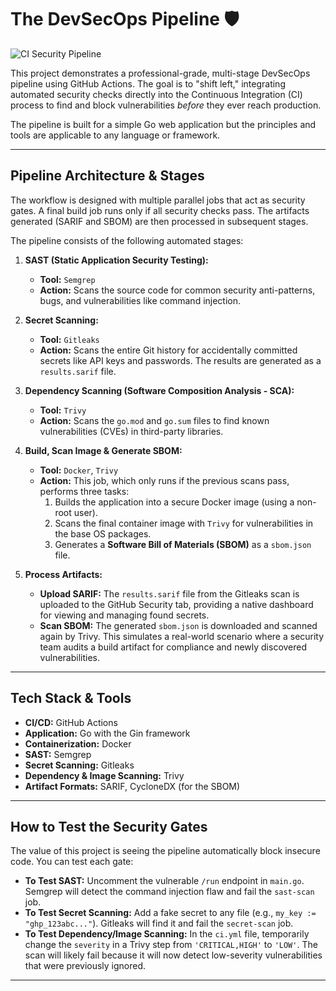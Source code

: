 # The DevSecOps Pipeline 🛡️

![CI Security Pipeline](https://github.com/singhxabhijeet/secure-pipeline-demo/actions/workflows/ci.yml/badge.svg)

This project demonstrates a professional-grade, multi-stage DevSecOps pipeline using GitHub Actions. The goal is to "shift left," integrating automated security checks directly into the Continuous Integration (CI) process to find and block vulnerabilities *before* they ever reach production.

The pipeline is built for a simple Go web application but the principles and tools are applicable to any language or framework.

---

## Pipeline Architecture & Stages

The workflow is designed with multiple parallel jobs that act as security gates. A final build job runs only if all security checks pass. The artifacts generated (SARIF and SBOM) are then processed in subsequent stages.



The pipeline consists of the following automated stages:

1.  **SAST (Static Application Security Testing):**
    * **Tool:** `Semgrep`
    * **Action:** Scans the source code for common security anti-patterns, bugs, and vulnerabilities like command injection.

2.  **Secret Scanning:**
    * **Tool:** `Gitleaks`
    * **Action:** Scans the entire Git history for accidentally committed secrets like API keys and passwords. The results are generated as a `results.sarif` file.

3.  **Dependency Scanning (Software Composition Analysis - SCA):**
    * **Tool:** `Trivy`
    * **Action:** Scans the `go.mod` and `go.sum` files to find known vulnerabilities (CVEs) in third-party libraries.

4.  **Build, Scan Image & Generate SBOM:**
    * **Tool:** `Docker`, `Trivy`
    * **Action:** This job, which only runs if the previous scans pass, performs three tasks:
        1.  Builds the application into a secure Docker image (using a non-root user).
        2.  Scans the final container image with `Trivy` for vulnerabilities in the base OS packages.
        3.  Generates a **Software Bill of Materials (SBOM)** as a `sbom.json` file.

5.  **Process Artifacts:**
    * **Upload SARIF:** The `results.sarif` file from the Gitleaks scan is uploaded to the GitHub Security tab, providing a native dashboard for viewing and managing found secrets.
    * **Scan SBOM:** The generated `sbom.json` is downloaded and scanned again by Trivy. This simulates a real-world scenario where a security team audits a build artifact for compliance and newly discovered vulnerabilities.

---

## Tech Stack & Tools

* **CI/CD:** GitHub Actions
* **Application:** Go with the Gin framework
* **Containerization:** Docker
* **SAST:** Semgrep
* **Secret Scanning:** Gitleaks
* **Dependency & Image Scanning:** Trivy
* **Artifact Formats:** SARIF, CycloneDX (for the SBOM)

---

## How to Test the Security Gates

The value of this project is seeing the pipeline automatically block insecure code. You can test each gate:

* **To Test SAST:** Uncomment the vulnerable `/run` endpoint in `main.go`. Semgrep will detect the command injection flaw and fail the `sast-scan` job.
* **To Test Secret Scanning:** Add a fake secret to any file (e.g., `my_key := "ghp_123abc..."`). Gitleaks will find it and fail the `secret-scan` job.
* **To Test Dependency/Image Scanning:** In the `ci.yml` file, temporarily change the `severity` in a Trivy step from `'CRITICAL,HIGH'` to `'LOW'`. The scan will likely fail because it will now detect low-severity vulnerabilities that were previously ignored.

---
